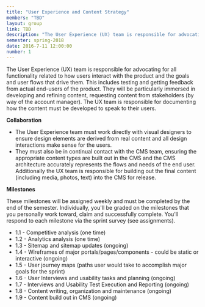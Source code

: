 ```yaml
---
title: "User Experience and Content Strategy"
members: "TBD"
layout: group
link: TBD
description: "The User Experience (UX) team is responsible for advocating for all functionality related to how users interact with the product and the goals and user flows that drive them.  This includes testing and getting feedback from actual end-users of the product.  They will be particularly immersed in developing and refining content, requesting content from stakeholders (by way of the account manager.   The UX team is responsible for documenting how the content must be developed to speak to the users and their needs for future content development."
semester: spring-2018
date: 2016-7-11 12:00:00
number: 1
---
```


The User Experience (UX) team is responsible for advocating for all functionality related to how users interact with the product and the goals and user flows that drive them.  This includes testing and getting feedback from actual end-users of the product.  They will be particularly immersed in developing and refining content, requesting content from stakeholders (by way of the account manager).   The UX team is responsible for documenting how the content must be developed to speak to their users.

**Collaboration**

* The User Experience team must work directly with visual designers to ensure design elements are derived from real content and all design interactions make sense for the users.  
* They must also be in continual contact with the CMS team, ensuring the appropriate content types are built out in the CMS and the CMS architecture accurately represents the flows and needs of the end user.   Additionally the UX team is responsible for building out the final content (including media, photos, text) into the CMS for release.

**Milestones**

These milestones will be assigned weekly and must be completed by the end of the semester.  Individually, you'll be graded on the milestones that you personally work toward, claim and successfully complete.  You'll respond to each milestone via the sprint survey (see assignments).

* 1.1 - Competitive analysis (one time)
* 1.2 - Analytics analysis (one time)
* 1.3 - Sitemap and sitemap updates (ongoing)
* 1.4 - Wireframes of major portals/pages/components - could be static or interactive (ongoing)
* 1.5 - User journey maps (paths user would take to accomplish major goals for the sprint)
* 1.6 - User Interviews and usability tasks and planning (ongoing)
* 1.7 - Interviews and Usability Test Execution and Reporting (ongoing)
* 1.8 - Content writing, organization and maintenance (ongoing)
* 1.9 - Content build out in CMS (ongoing)
